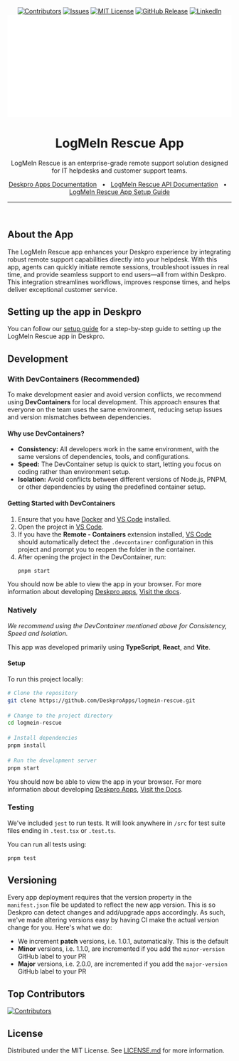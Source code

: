 <div align='center'>
  <a target='_blank' href=''><img src='https://img.shields.io/github/contributors/deskproapps/logmein-rescue.svg?style=for-the-badge' alt='Contributors' /></a>
  <a target='_blank' href='https://github.com/deskproapps/logmein-rescue/issues'><img src='https://img.shields.io/github/issues/deskproapps/logmein-rescue.svg?style=for-the-badge' alt='Issues' /></a>
  <a target='_blank' href='https://github.com/deskproapps/logmein-rescue/blob/master/LICENSE.md'><img src='https://img.shields.io/github/license/deskproapps/logmein-rescue.svg?style=for-the-badge' alt='MIT License' /></a>
  <a target='_blank' href='https://github.com/deskproapps/logmein-rescue/releases'><img src='https://img.shields.io/github/v/release/deskproapps/logmein-rescue?style=for-the-badge' alt='GitHub Release' /></a>
  <a target='_blank' href='https://www.linkedin.com/company/deskpro'><img src='https://img.shields.io/badge/-LinkedIn-black.svg?style=for-the-badge&logo=linkedin&colorB=555' alt='LinkedIn' /></a>
  <img src='readme.svg' />
</div>

<div align='center'>
  <h1>LogMeIn Rescue App</h1>
  <p>LogMeIn Rescue is an enterprise-grade remote support solution designed for IT helpdesks and customer support teams.</p>
  <a href='https://support.deskpro.com/ga/guides/developers/anatomy-of-an-app' target='_blank'>Deskpro Apps Documentation</a>
  <span>&nbsp;&nbsp;•&nbsp;&nbsp;</span>
  <a href='https://secure.logmeinrescue.com/welcome/webhelp/en/rescueapi/api/api_rescue_overview.html' target='_blank'>LogMeIn Rescue API Documentation</a>
  <span>&nbsp;&nbsp;•&nbsp;&nbsp;</span>
  <a href='./SETUP.md' target='_blank'>LogMeIn Rescue App Setup Guide</a>
  <br />
  <hr />
  <br />
</div>

## **About the App**
The LogMeIn Rescue app enhances your Deskpro experience by integrating robust remote support capabilities directly into your helpdesk. With this app, agents can quickly initiate remote sessions, troubleshoot issues in real time, and provide seamless support to end users—all from within Deskpro. This integration streamlines workflows, improves response times, and helps deliver exceptional customer service.

## **Setting up the app in Deskpro**
You can follow our [setup guide](./SETUP.md) for a step-by-step guide to setting up the LogMeIn Rescue app in Deskpro.

## Development

### With DevContainers (Recommended)
To make development easier and avoid version conflicts, we recommend using **DevContainers** for local development. This approach ensures that everyone on the team uses the same environment, reducing setup issues and version mismatches between dependencies.

#### Why use DevContainers?
- **Consistency:** All developers work in the same environment, with the same versions of dependencies, tools, and configurations.
- **Speed:** The DevContainer setup is quick to start, letting you focus on coding rather than environment setup.
- **Isolation:** Avoid conflicts between different versions of Node.js, PNPM, or other dependencies by using the predefined container setup.

#### Getting Started with DevContainers
1. Ensure that you have [Docker](https://www.docker.com/get-started) and [VS Code](https://code.visualstudio.com/) installed.
2. Open the project in [VS Code](https://code.visualstudio.com/).
3. If you have the **Remote - Containers** extension installed, [VS Code](https://code.visualstudio.com/) should automatically detect the `.devcontainer` configuration in this project and prompt you to reopen the folder in the container.
4. After opening the project in the DevContainer, run:
   ```bash
   pnpm start
   ```

You should now be able to view the app in your browser. For more information about developing [Deskpro apps](https://www.deskpro.com/apps), [Visit the docs](https://support.deskpro.com/ga/guides/developers/anatomy-of-an-app).

### Natively
_We recommend using the DevContainer mentioned above for Consistency, Speed and Isolation._

This app was developed primarily using **TypeScript**, **React**, and **Vite**.

#### Setup
To run this project locally:

 ```bash
# Clone the repository
git clone https://github.com/DeskproApps/logmein-rescue.git

# Change to the project directory
cd logmein-rescue

# Install dependencies
pnpm install

# Run the development server
pnpm start
```

You should now be able to view the app in your browser. For more information about developing [Deskpro Apps](https://www.deskpro.com/apps), [Visit the Docs](https://support.deskpro.com/ga/guides/developers/anatomy-of-an-app).

### Testing
We've included `jest` to run tests. It will look anywhere in `/src` for test suite files ending in `.test.tsx` or `.test.ts`.

You can run all tests using:

```bash
pnpm test
```

## Versioning
Every app deployment requires that the version property in the `manifest.json` file be updated to reflect the new app version. This is so Deskpro can detect changes and add/upgrade apps accordingly. As such, we've made altering versions easy by having CI make the actual version change for you. Here's what we do:

* We increment **patch** versions, i.e. 1.0.1, automatically. This is the default
* **Minor** versions, i.e. 1.1.0, are incremented if you add the `minor-version` GitHub label to your PR
* **Major** versions, i.e. 2.0.0, are incremented if you add the `major-version` GitHub label to your PR

## Top Contributors
[![Contributors](https://contrib.rocks/image?repo=deskproapps/logmein-rescue)](https://github.com/deskproapps/logmein-rescue/graphs/contributors)


## License
Distributed under the MIT License. See [LICENSE.md](LICENSE.md) for more information.